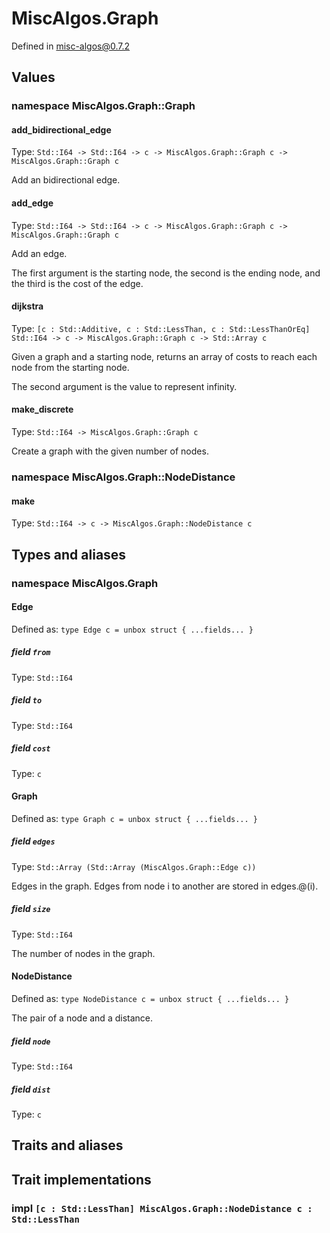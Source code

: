 # MiscAlgos.Graph

Defined in misc-algos@0.7.2

## Values

### namespace MiscAlgos.Graph::Graph

#### add_bidirectional_edge

Type: `Std::I64 -> Std::I64 -> c -> MiscAlgos.Graph::Graph c -> MiscAlgos.Graph::Graph c`

Add an bidirectional edge.

#### add_edge

Type: `Std::I64 -> Std::I64 -> c -> MiscAlgos.Graph::Graph c -> MiscAlgos.Graph::Graph c`

Add an edge.

The first argument is the starting node, the second is the ending node,
and the third is the cost of the edge.

#### dijkstra

Type: `[c : Std::Additive, c : Std::LessThan, c : Std::LessThanOrEq] Std::I64 -> c -> MiscAlgos.Graph::Graph c -> Std::Array c`

Given a graph and a starting node, returns an array of costs to reach each node from the starting node.

The second argument is the value to represent infinity.

#### make_discrete

Type: `Std::I64 -> MiscAlgos.Graph::Graph c`

Create a graph with the given number of nodes.

### namespace MiscAlgos.Graph::NodeDistance

#### make

Type: `Std::I64 -> c -> MiscAlgos.Graph::NodeDistance c`

## Types and aliases

### namespace MiscAlgos.Graph

#### Edge

Defined as: `type Edge c = unbox struct { ...fields... }`

##### field `from`

Type: `Std::I64`

##### field `to`

Type: `Std::I64`

##### field `cost`

Type: `c`

#### Graph

Defined as: `type Graph c = unbox struct { ...fields... }`

##### field `edges`

Type: `Std::Array (Std::Array (MiscAlgos.Graph::Edge c))`

Edges in the graph.
Edges from node i to another are stored in edges.@(i).

##### field `size`

Type: `Std::I64`

The number of nodes in the graph.

#### NodeDistance

Defined as: `type NodeDistance c = unbox struct { ...fields... }`

The pair of a node and a distance.

##### field `node`

Type: `Std::I64`

##### field `dist`

Type: `c`

## Traits and aliases

## Trait implementations

### impl `[c : Std::LessThan] MiscAlgos.Graph::NodeDistance c : Std::LessThan`